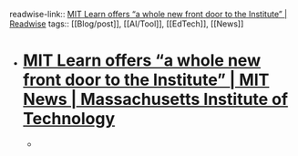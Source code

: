 readwise-link:: [MIT Learn offers “a whole new front door to the Institute” | Readwise](https://read.readwise.io/new/read/01k0vh20j6d4cqyx13b7a7swpt)
tags:: [[Blog/post]], [[AI/Tool]], [[EdTech]], [[News]]

- # [MIT Learn offers “a whole new front door to the Institute” | MIT News | Massachusetts Institute of Technology](https://news.mit.edu/2025/mit-learn-offers-whole-new-front-door-institute-0721)
	-